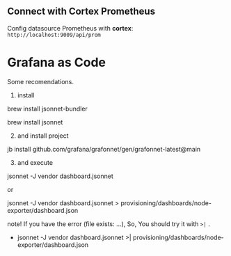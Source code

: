 


## Connect with Cortex Prometheus

Config datasource Prometheus with **cortex**: `http://localhost:9009/api/prom`


# Grafana as Code

Some recomendations.

1. install

brew install jsonnet-bundler

brew install jsonnet


2. and install project

jb install github.com/grafana/grafonnet/gen/grafonnet-latest@main

3. and execute

jsonnet -J vendor dashboard.jsonnet

or

jsonnet -J vendor dashboard.jsonnet > provisioning/dashboards/node-exporter/dashboard.json

note!
If you have the error (file exists: ...), So, You should try it with `>|` .
* jsonnet -J vendor dashboard.jsonnet >| provisioning/dashboards/node-exporter/dashboard.json 
